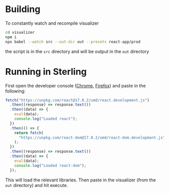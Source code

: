 # Building

To constantly watch and recompile visualizer

```bash
cd visualizer
npm i
npx babel --watch src --out-dir out --presets react-app/prod
```

the script is in the `src` directory and will be output in the `out` directory

# Running in Sterling

First open the developer console
([Chrome](https://developer.mozilla.org/en-US/docs/Tools/Browser_Console),
[Firefox](https://developer.mozilla.org/en-US/docs/Tools/Browser_Console#opening_the_browser_console))
and paste in the following:

```js
fetch("https://unpkg.com/react@17.0.2/umd/react.development.js")
  .then((response) => response.text())
  .then((data) => {
    eval(data);
    console.log("Loaded react");
  })
  .then(() => {
    return fetch(
      "https://unpkg.com/react-dom@17.0.2/umd/react-dom.development.js"
    );
  })
  .then((response) => response.text())
  .then((data) => {
    eval(data);
    console.log("Loaded react-dom");
  });
```

This will load the relevant libraries. Then paste in the visualizer (from the
`out` directory) and hit execute.
